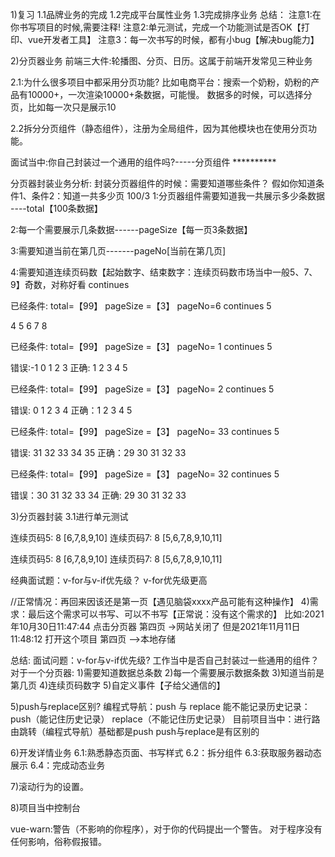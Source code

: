 1)复习
1.1品牌业务的完成
1.2完成平台属性业务
1.3完成排序业务
总结：
注意1:在你书写项目的时候,需要注释!
注意2:单元测试，完成一个功能测试是否OK【打印、vue开发者工具】
注意3：每一次书写的时候，都有小bug【解决bug能力】

2)分页器业务
前端三大件:轮播图、分页、日历。这属于前端开发常见三种业务

2.1:为什么很多项目中都采用分页功能?
比如电商平台：搜索一个奶粉，奶粉的产品有10000+，一次渲染10000+条数据，可能慢。
数据多的时候，可以选择分页，比如每一次只是展示10

2.2拆分分页组件（静态组件），注册为全局组件，因为其他模块也在使用分页功能。

面试当中:你自己封装过一个通用的组件吗?-----分页组件 **********

分页器封装业务分析:
封装分页器组件的时候：需要知道哪些条件？
假如你知道条件1、条件2：知道一共多少页 100/3
1:分页器组件需要知道我一共展示多少条数据 ----total【100条数据】

2:每一个需要展示几条数据------pageSize【每一页3条数据】

3:需要知道当前在第几页-------pageNo[当前在第几页]

4:需要知道连续页码数【起始数字、结束数字：连续页码数市场当中一般5、7、9】奇数，对称好看 continues

已经条件: total=【99】 pageSize =【3】 pageNo=6 continues 5

4 5 6 7 8

已经条件: total=【99】 pageSize =【3】 pageNo= 1 continues 5

错误:-1 0 1 2 3
正确: 1 2 3 4 5

已经条件: total=【99】 pageSize =【3】 pageNo= 2 continues 5

错误: 0 1 2 3 4
正确：1 2 3 4 5

已经条件: total=【99】 pageSize =【3】 pageNo= 33 continues 5

错误: 31 32 33 34 35
正确：29 30 31 32 33

已经条件: total=【99】 pageSize =【3】 pageNo= 32 continues 5

错误：30 31 32 33 34
正确: 29 30 31 32 33

3)分页器封装
3.1进行单元测试

连续页码5: 8   [6,7,8,9,10]
连续页码7: 8   [5,6,7,8,9,10,11]

连续页码5:  8   [6,7,8,9,10]
连续页码7:  8   [5,6,7,8,9,10,11]

经典面试题：v-for与v-if优先级？ v-for优先级更高

//正常情况：再回来因该还是第一页【遇见脑袋xxxx产品可能有这种操作】
4)需求：最后这个需求可以书写、可以不书写【正常说：没有这个需求的】
比如:2021年10月30日11:47:44 点击分页器 第四页 ->网站关闭了
但是2021年11月11日11:48:12 打开这个项目 第四页 -->本地存储

总结:
面试问题：v-for与v-if优先级?
工作当中是否自己封装过一些通用的组件？
对于一个分页器:
1)需要知道数据总条数
2)每一个需要展示数据条数
3)知道当前是第几页
4)连续页码数字
5)自定义事件【子给父通信的】

5)push与replace区别?
编程式导航：push 与 replace
能不能记录历史记录：push（能记住历史记录） replace（不能记住历史记录）
目前项目当中：进行路由跳转（编程式导航）基础都是push
push与replace是有区别的

6)开发详情业务
6.1:熟悉静态页面、书写样式
6.2：拆分组件
6.3:获取服务器动态展示
6.4：完成动态业务

7)滚动行为的设置。

8)项目当中控制台

vue-warn:警告（不影响的你程序），对于你的代码提出一个警告。
对于程序没有任何影响，俗称假报错。

